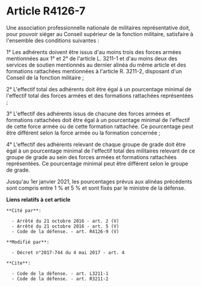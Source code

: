 # Article R4126-7

Une association professionnelle nationale de militaires représentative doit, pour pouvoir siéger au Conseil supérieur de la
fonction militaire, satisfaire à l'ensemble des conditions suivantes : 

1° Les adhérents doivent être issus d'au moins trois des forces armées mentionnées aux 1° et 2° de l'article L. 3211-1 et
d'au moins deux des services de soutien mentionnés au dernier alinéa du même article et des formations rattachées mentionnées
à l'article R. 3211-2, disposant d'un Conseil de la fonction militaire ; 

2° L'effectif total des adhérents doit être égal à un pourcentage minimal de l'effectif total des forces armées et des
formations rattachées représentées ; 

3° L'effectif des adhérents issus de chacune des forces armées et formations rattachées doit être égal à un pourcentage
minimal de l'effectif de cette force armée ou de cette formation rattachée. Ce pourcentage peut être différent selon la force
armée ou la formation concernée ; 

4° L'effectif des adhérents relevant de chaque groupe de grade doit être égal à un pourcentage minimal de l'effectif total
des militaires relevant de ce groupe de grade au sein des forces armées et formations rattachées représentées. Ce pourcentage
minimal peut être différent selon le groupe de grade. 

Jusqu'au 1er janvier 2021, les pourcentages prévus aux alinéas précédents sont compris entre 1 % et 5 % et sont fixés par le
ministre de la défense.

**Liens relatifs à cet article**

	**Cité par**:

	  - Arrêté du 21 octobre 2016 - art. 2 (V)
	  - Arrêté du 21 octobre 2016 - art. 5 (V)
	  - Code de la défense. - art. R4126-9 (V)

	**Modifié par**:

	  - Décret n°2017-744 du 4 mai 2017 - art. 4

	**Cite**:

	  - Code de la défense. - art. L3211-1
	  - Code de la défense. - art. R3211-2
